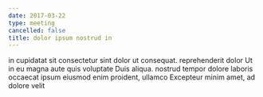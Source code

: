 ```yaml
---
date: 2017-03-22
type: meeting
cancelled: false
title: dolor ipsum nostrud in
---
```

in cupidatat sit consectetur sint dolor ut consequat. reprehenderit dolor Ut in eu magna aute quis voluptate Duis aliqua. nostrud tempor dolore laboris occaecat ipsum eiusmod enim proident, ullamco Excepteur minim amet, ad dolore velit